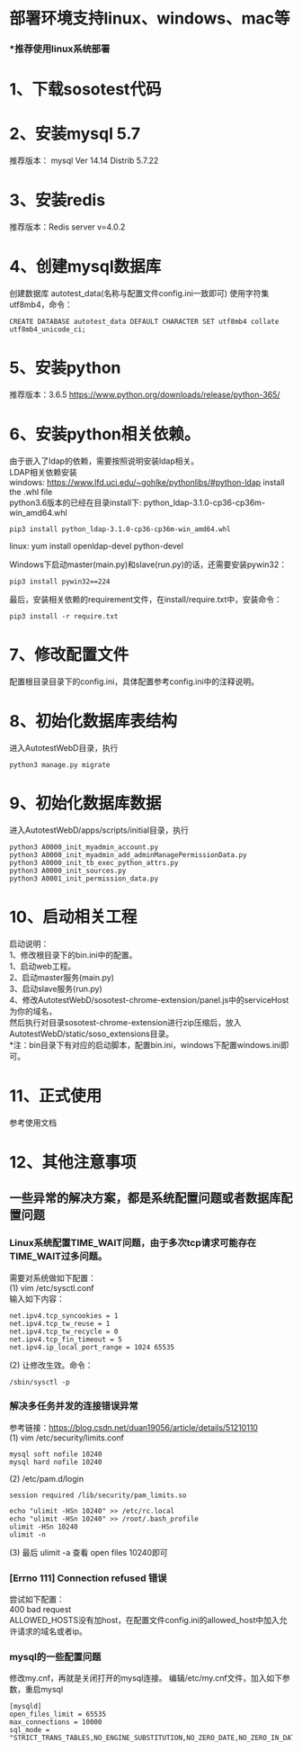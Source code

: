 # 部署环境支持linux、windows、mac等
### *推荐使用linux系统部署

# 1、下载sosotest代码

# 2、安装mysql 5.7
推荐版本： mysql  Ver 14.14 Distrib 5.7.22

# 3、安装redis 
推荐版本：Redis server v=4.0.2

# 4、创建mysql数据库 
创建数据库 autotest_data(名称与配置文件config.ini一致即可)
使用字符集utf8mb4，命令：
```
CREATE DATABASE autotest_data DEFAULT CHARACTER SET utf8mb4 collate utf8mb4_unicode_ci;
```

# 5、安装python
推荐版本：3.6.5 
https://www.python.org/downloads/release/python-365/

# 6、安装python相关依赖。
由于嵌入了ldap的依赖，需要按照说明安装ldap相关。<br>
LDAP相关依赖安装<br>
windows: https://www.lfd.uci.edu/~gohlke/pythonlibs/#python-ldap  install the .whl file<br>
         python3.6版本的已经在目录install下: python_ldap-3.1.0-cp36-cp36m-win_amd64.whl<br>
```
pip3 install python_ldap-3.1.0-cp36-cp36m-win_amd64.whl
```
linux:   yum install openldap-devel python-devel<br>

Windows下启动master(main.py)和slave(run.py)的话，还需要安装pywin32：<br>
```
pip3 install pywin32==224
```
最后，安装相关依赖的requirement文件，在install/require.txt中，安装命令：<br>
```
pip3 install -r require.txt
```

# 7、修改配置文件
配置根目录目录下的config.ini，具体配置参考config.ini中的注释说明。<br>

# 8、初始化数据库表结构
进入AutotestWebD目录，执行<br>
```
python3 manage.py migrate
```

# 9、初始化数据库数据
进入AutotestWebD/apps/scripts/initial目录，执行 <br>
```
python3 A0000_init_myadmin_account.py
python3 A0000_init_myadmin_add_adminManagePermissionData.py
python3 A0000_init_tb_exec_python_attrs.py
python3 A0000_init_sources.py
python3 A0001_init_permission_data.py
```

# 10、启动相关工程
启动说明：<br>
1、修改根目录下的bin.ini中的配置。<br>
1、启动web工程。<br>
2、启动master服务(main.py)<br>
3、启动slave服务(run.py)<br>
4、修改AutotestWebD/sosotest-chrome-extension/panel.js中的serviceHost为你的域名，<br>
然后执行对目录sosotest-chrome-extension进行zip压缩后，放入AutotestWebD/static/soso_extensions目录。<br>
*注：bin目录下有对应的启动脚本，配置bin.ini，windows下配置windows.ini即可。

# 11、正式使用
参考使用文档

# 12、其他注意事项
## 一些异常的解决方案，都是系统配置问题或者数据库配置问题
### Linux系统配置TIME_WAIT问题，由于多次tcp请求可能存在TIME_WAIT过多问题。
需要对系统做如下配置：<br>
(1) vim /etc/sysctl.conf<br>
输入如下内容：<br>
```
net.ipv4.tcp_syncookies = 1
net.ipv4.tcp_tw_reuse = 1
net.ipv4.tcp_tw_recycle = 0
net.ipv4.tcp_fin_timeout = 5
net.ipv4.ip_local_port_range = 1024 65535
```
(2)  让修改生效。命令：
```
/sbin/sysctl -p
```

### 解决多任务并发的连接错误异常
参考链接：https://blog.csdn.net/duan19056/article/details/51210110<br>
(1) vim /etc/security/limits.conf<br>
```
mysql soft nofile 10240
mysql hard nofile 10240
```
(2) /etc/pam.d/login<br>
```
session required /lib/security/pam_limits.so

echo "ulimit -HSn 10240" >> /etc/rc.local
echo "ulimit -HSn 10240" >> /root/.bash_profile
ulimit -HSn 10240
ulimit -n
```

(3) 最后 ulimit -a 查看 open files 10240即可<br>

### [Errno 111] Connection refused 错误
尝试如下配置：<br>
400 bad request<br>
ALLOWED_HOSTS没有加host，在配置文件config.ini的allowed_host中加入允许请求的域名或者ip。<br>

### mysql的一些配置问题
修改my.cnf，再就是关闭打开的mysql连接。 编辑/etc/my.cnf文件，加入如下参数，重启mysql<br>
```
[mysqld]
open_files_limit = 65535
max_connections = 10000
sql_mode = "STRICT_TRANS_TABLES,NO_ENGINE_SUBSTITUTION,NO_ZERO_DATE,NO_ZERO_IN_DATE,ERROR_FOR_DIVISION_BY_ZERO,NO_AUTO_CREATE_USER"
```